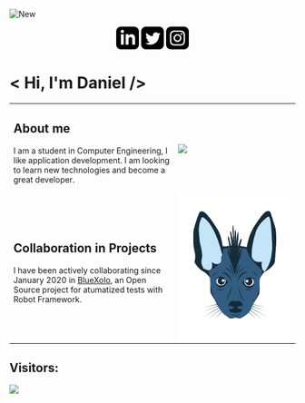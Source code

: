 ![New](https://user-images.githubusercontent.com/58959667/136335666-68a2cacb-95ca-4a28-966e-5b7746b60374.gif)

<p align='center'>
  <a href="https://www.linkedin.com/in/danielruizgtz" target="_blank"><img height="40" src="img\linkedin.svg"></a>
  <a href="https://twitter.com/Daniel_Ruiz_Gtz" target="_blank"><img height="40" src="img\twitter.svg"></a>
  <a href="https://www.instagram.com/daniel.ruiz.gdl" target="_blank"><img height="40" src="img\instagram.svg"></a>
</p>

# < Hi, I'm Daniel />

<table>
  <tr>
    <td> 
    <h2>About me</h2>
      <p>
        I am a student in Computer Engineering, I like application development. I am looking to learn new technologies and become a great developer.  
      </p>
    </td>
    <td>
      <img align='right' src='https://user-images.githubusercontent.com/5713670/87202985-820dcb80-c2b6-11ea-9f56-7ec461c497c3.gif' width='200"'>
    </td>
  </tr>
    <tr>
    <td> 
      <h2>Collaboration in Projects</h2>
      <p>
        I have been actively collaborating since January 2020 in <a href="https://www.instagram.com/daniel.ruiz.gdl" target="_blank"> BlueXolo</a>, an Open Source project for atumatized tests with Robot Framework.
      </p>
    </td>
    <td>
      <img align='right' src="img\xolo.svg" width='200"'>
    </td>
  </tr>
</table>

## Visitors:
<img src="https://profile-counter.glitch.me/Daniel-Ruiz-Gtz/count.svg" />